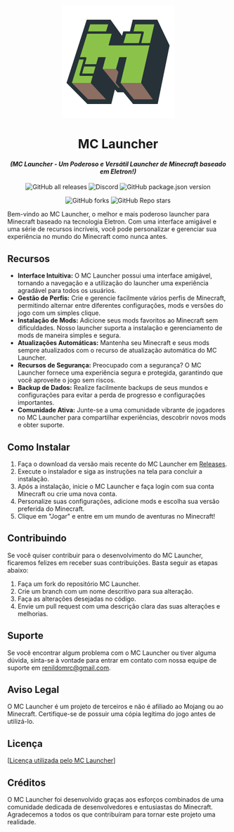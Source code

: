 <p align="center"><img src="src/assets/images/icon.png" alt="icon-launcher"></p>

<h1 align="center">MC Launcher</h1>

#### <p align="center">*(MC Launcher - Um Poderoso e Versátil Launcher de Minecraft baseado em Eletron!)*</p>
<p align="center">
  <img src="https://img.shields.io/github/downloads/psycodeliccircus/mc-launcher/total?style=for-the-badge" alt="GitHub all releases">
  <img src="https://img.shields.io/discord/1109728016336175154?style=for-the-badge" alt="Discord">
  <img src="https://img.shields.io/github/package-json/v/psycodeliccircus/mc-launcher?style=for-the-badge" alt="GitHub package.json version">
</p>
<p align="center">
  <img src="https://img.shields.io/github/forks/psycodeliccircus/mc-launcher?style=for-the-badge" alt="GitHub forks">
  <img src="https://img.shields.io/github/stars/psycodeliccircus/mc-launcher?style=for-the-badge" alt="GitHub Repo stars">
</p>

Bem-vindo ao MC Launcher, o melhor e mais poderoso launcher para Minecraft baseado na tecnologia Eletron. Com uma interface amigável e uma série de recursos incríveis, você pode personalizar e gerenciar sua experiência no mundo do Minecraft como nunca antes.

## Recursos

- **Interface Intuitiva:** O MC Launcher possui uma interface amigável, tornando a navegação e a utilização do launcher uma experiência agradável para todos os usuários.
- **Gestão de Perfis:** Crie e gerencie facilmente vários perfis de Minecraft, permitindo alternar entre diferentes configurações, mods e versões do jogo com um simples clique.
- **Instalação de Mods:** Adicione seus mods favoritos ao Minecraft sem dificuldades. Nosso launcher suporta a instalação e gerenciamento de mods de maneira simples e segura.
- **Atualizações Automáticas:** Mantenha seu Minecraft e seus mods sempre atualizados com o recurso de atualização automática do MC Launcher.
- **Recursos de Segurança:** Preocupado com a segurança? O MC Launcher fornece uma experiência segura e protegida, garantindo que você aproveite o jogo sem riscos.
- **Backup de Dados:** Realize facilmente backups de seus mundos e configurações para evitar a perda de progresso e configurações importantes.
- **Comunidade Ativa:** Junte-se a uma comunidade vibrante de jogadores no MC Launcher para compartilhar experiências, descobrir novos mods e obter suporte.

## Como Instalar

1. Faça o download da versão mais recente do MC Launcher em [Releases](https://github.com/psycodeliccircus/mc-launcher/releases).
2. Execute o instalador e siga as instruções na tela para concluir a instalação.
3. Após a instalação, inicie o MC Launcher e faça login com sua conta Minecraft ou crie uma nova conta.
4. Personalize suas configurações, adicione mods e escolha sua versão preferida do Minecraft.
5. Clique em "Jogar" e entre em um mundo de aventuras no Minecraft!

## Contribuindo

Se você quiser contribuir para o desenvolvimento do MC Launcher, ficaremos felizes em receber suas contribuições. Basta seguir as etapas abaixo:

1. Faça um fork do repositório MC Launcher.
2. Crie um branch com um nome descritivo para sua alteração.
3. Faça as alterações desejadas no código.
4. Envie um pull request com uma descrição clara das suas alterações e melhorias.

## Suporte

Se você encontrar algum problema com o MC Launcher ou tiver alguma dúvida, sinta-se à vontade para entrar em contato com nossa equipe de suporte em renildomrc@gmail.com.

## Aviso Legal

O MC Launcher é um projeto de terceiros e não é afiliado ao Mojang ou ao Minecraft. Certifique-se de possuir uma cópia legítima do jogo antes de utilizá-lo.

## Licença

[[Licença utilizada pelo MC Launcher](https://github.com/psycodeliccircus/mc-launcher/blob/main/LICENSE.md)]

## Créditos

O MC Launcher foi desenvolvido graças aos esforços combinados de uma comunidade dedicada de desenvolvedores e entusiastas do Minecraft. Agradecemos a todos os que contribuíram para tornar este projeto uma realidade.
